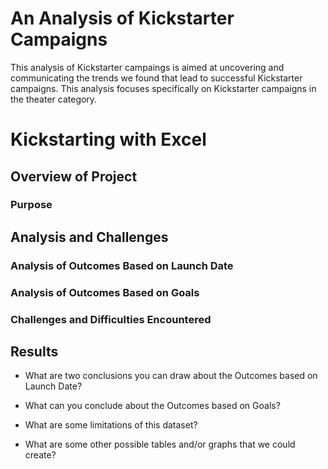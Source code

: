 # An Analysis of Kickstarter Campaigns
This analysis of Kickstarter campaings is aimed at uncovering and communicating the trends we found that lead to successful Kickstarter campaigns. This analysis focuses specifically on Kickstarter campaigns in the theater category.
# Kickstarting with Excel

## Overview of Project

### Purpose

## Analysis and Challenges

### Analysis of Outcomes Based on Launch Date

### Analysis of Outcomes Based on Goals

### Challenges and Difficulties Encountered

## Results

- What are two conclusions you can draw about the Outcomes based on Launch Date?

- What can you conclude about the Outcomes based on Goals?

- What are some limitations of this dataset?

- What are some other possible tables and/or graphs that we could create?
